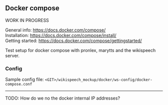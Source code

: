 ## Docker compose 

WORK IN PROGRESS

General info: https://docs.docker.com/compose/   
Installation: https://docs.docker.com/compose/install/   
Getting started: https://docs.docker.com/compose/gettingstarted/

Test setup for docker compose with pronlex, marytts and the wikispeech server.

### Config

Sample config file: `<GIT>/wikispeech_mockup/docker/ws-config/docker-compose.conf`

---
TODO: How do we no the docker internal IP addresses?

